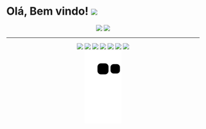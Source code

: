 # Olá, Bem vindo! <img height=40 src="https://64.media.tumblr.com/a86753dba21858536a4d4507fd96df87/9c6995b07d21774e-b4/s500x750/92f32f6605203b5f21c18e0d5faf1608409a4fc2.gif">



<div align="center">
  <img height="180em" src="https://github-readme-stats.vercel.app/api?username=paivaas&show_icons=true&theme=panda&include_all_commits=true&count_private=true"/>
  <img height="180em" src="https://github-readme-stats.vercel.app/api/top-langs/?username=paivaas&layout=compact&langs_count=10&theme=panda"/>

  <!-- TEMAS: dark, radical, merko, gruvbox, tokyonight, onedark, cobalt, synthwave, highcontrast, dracula -->
</div>

-------------

<div align="center">

<img src="https://img.shields.io/badge/HTML-239120?style=for-the-badge&logo=html5&logoColor=white">
<img src="https://img.shields.io/badge/CSS-239120?&style=for-the-badge&logo=css3&logoColor=white">
<img src="https://img.shields.io/badge/JavaScript-F7DF1E?style=for-the-badge&logo=javascript&logoColor=black">
<img src="https://img.shields.io/badge/Java-ED8B00?style=for-the-badge&logo=java&logoColor=white">
<img src="ttps://img.shields.io/badge/MySQL-00000F?style=for-the-badge&logo=mysql&logoColor=white">
<img src="	https://img.shields.io/badge/Amazon_AWS-232F3E?style=for-the-badge&logo=amazon-aws&logoColor=white">
<img src="https://img.shields.io/badge/Microsoft_Azure-0089D6?style=for-the-badge&logo=microsoft-azure&logoColor=white">

</div>
  
  
<div align="center">
   <img src="https://github.com/Paivaas/Paivaas/blob/output/github-contribution-grid-snake.svg">
</div>
